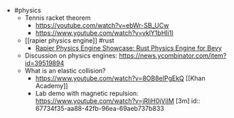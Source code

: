 - #physics
	- Tennis racket theorem
		- https://youtube.com/watch?v=ebWr-SB_UCw
		- https://www.youtube.com/watch?v=vklY1bHIi1I
	- [[rapier physics engine]] #rust
		- [Rapier Physics Engine Showcase: Rust Physics Engine for Bevy](https://youtu.be/GwlZ5EPu8l0)
	- Discussion on physics engines: https://news.ycombinator.com/item?id=39519894
	- What is an elastic collision?
		- https://www.youtube.com/watch?v=8OB8eIPgEkQ [[Khan Academy]]
		- Lab demo with magnetic repulsion: https://www.youtube.com/watch?v=jRliH0jVilM [3m]
		  id:: 67734f35-aa88-42fb-96ea-69aeb737b833